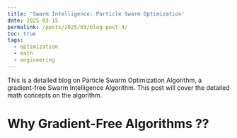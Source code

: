 ```yaml
---
title: 'Swarm Intelligence: Particle Swarm Optimization'
date: 2025-03-15
permalink: /posts/2025/03/blog-post-4/
toc: true
tags:
  - optimization
  - math
  - engineering
---
```

This is a detailed blog on Particle Swarm Optimization Algorithm, a gradient-free Swarm Intelligence Algorithm. This post will cover the detailed math concepts on the algorithm.

Why Gradient-Free Algorithms ??
===
